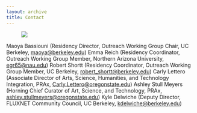 ```yaml
---
layout: archive
title: Contact
---
```


<figure>
  <img src="https://fluxnetair.github.io/images/headshots.png" class="center">
</figure>

Maoya Bassiouni (Residency Director, Outreach Working Group Chair, UC Berkeley, maoya@berkeley.edu)
Emma Reich (Residency Coordinator, Outreach Working Group Member, Northern Arizona University, egr65@nau.edu)
Robert Shortt (Residency Coordinator, Outreach Working Group Member, UC Berkeley, robert_shortt@berkeley.edu)
Carly Lettero (Associate Director of Arts, Science, Humanities, and Technology Integration, PRAx, Carly.Lettero@oregonstate.edu)
Ashley Stull Meyers (Horning Chief Curator of Art, Science, and Technology, PRAx, ashley.stullmeyers@oregonstate.edu)
Kyle Delwiche (Deputy Director, FLUXNET Community Council, UC Berkeley, kdelwiche@berkeley.edu)
